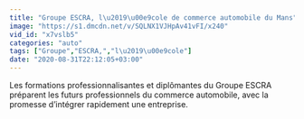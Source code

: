 ```yaml
---
title: "Groupe ESCRA, l\u2019\u00e9cole de commerce automobile du Mans"
image: "https://s1.dmcdn.net/v/SQLNX1VJHpAv41vFI/x240"
vid_id: "x7vslb5"
categories: "auto"
tags: ["Groupe","ESCRA,","l\u2019\u00e9cole"]
date: "2020-08-31T22:12:05+03:00"
---
```

Les formations professionnalisantes et diplômantes du Groupe ESCRA préparent les futurs professionnels du commerce automobile, avec la promesse d’intégrer rapidement une entreprise.
